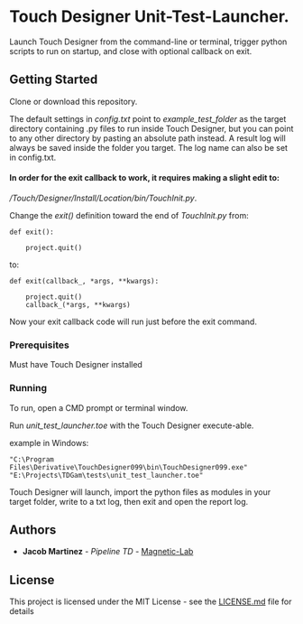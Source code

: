 # Touch Designer Unit-Test-Launcher.

Launch Touch Designer from the command-line or terminal, trigger python scripts to run on startup, and close with optional callback on exit.


## Getting Started

Clone or download this repository.

The default settings in *config.txt* point to *example_test_folder* as the target directory containing .py files to run inside Touch Designer, but you can point to any other directory by pasting an absolute path instead. A result log will always be saved inside the folder you target. The log name can also be set in config.txt.


#### In order for the exit callback to work, it requires making a slight edit to:
*/Touch/Designer/Install/Location/bin/TouchInit.py*.

Change the *exit()* definition toward the end of *TouchInit.py* from:
```
def exit():

    project.quit()
```
to:

```
def exit(callback_, *args, **kwargs):

    project.quit()
    callback_(*args, **kwargs)

```
Now your exit callback code will run just before the exit command.


### Prerequisites

Must have Touch Designer installed


### Running

To run, open a CMD prompt or terminal window.

Run *unit_test_launcher.toe* with the Touch Designer execute-able.

example in Windows:
```
"C:\Program Files\Derivative\TouchDesigner099\bin\TouchDesigner099.exe" "E:\Projects\TDGam\tests\unit_test_launcher.toe"
```

Touch Designer will launch, import the python files as modules in your target folder, write to a txt log, then exit and open the report log.


## Authors

* **Jacob Martinez** - *Pipeline TD* - [Magnetic-Lab](https://www.magnetic-lab.com)


## License

This project is licensed under the MIT License - see the [LICENSE.md](LICENSE.md) file for details
